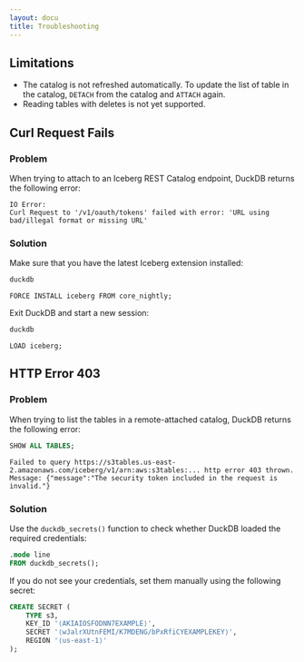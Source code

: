 ```yaml
---
layout: docu
title: Troubleshooting
---
```


## Limitations

* The catalog is not refreshed automatically. To update the list of table in the catalog, `DETACH` from the catalog and `ATTACH` again.
* Reading tables with deletes is not yet supported.

## Curl Request Fails

### Problem

When trying to attach to an Iceberg REST Catalog endpoint, DuckDB returns the following error:

```console
IO Error:
Curl Request to '/v1/oauth/tokens' failed with error: 'URL using bad/illegal format or missing URL'
```

### Solution

Make sure that you have the latest Iceberg extension installed:

```bash
duckdb
```

```plsql
FORCE INSTALL iceberg FROM core_nightly;
```

Exit DuckDB and start a new session:

```bash
duckdb
```

```plsql
LOAD iceberg;
```

## HTTP Error 403

### Problem

When trying to list the tables in a remote-attached catalog, DuckDB returns the following error:

```sql
SHOW ALL TABLES;
```

```console
Failed to query https://s3tables.us-east-2.amazonaws.com/iceberg/v1/arn:aws:s3tables:... http error 403 thrown.
Message: {"message":"The security token included in the request is invalid."}
```

### Solution

Use the `duckdb_secrets()` function to check whether DuckDB loaded the required credentials:

```sql
.mode line
FROM duckdb_secrets();
```

If you do not see your credentials, set them manually using the following secret:

```sql
CREATE SECRET (
    TYPE s3,
    KEY_ID '⟨AKIAIOSFODNN7EXAMPLE⟩',
    SECRET '⟨wJalrXUtnFEMI/K7MDENG/bPxRfiCYEXAMPLEKEY⟩',
    REGION '⟨us-east-1⟩'
);
```
